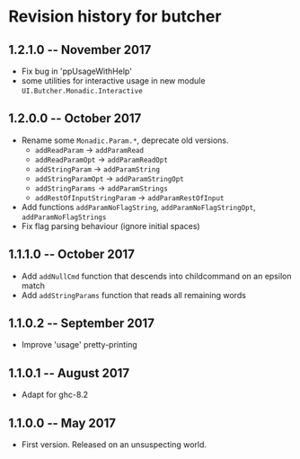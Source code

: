 # Revision history for butcher

## 1.2.1.0  -- November 2017

* Fix bug in 'ppUsageWithHelp'
* some utilities for interactive usage in new module
  `UI.Butcher.Monadic.Interactive`

## 1.2.0.0  -- October 2017

* Rename some `Monadic.Param.*`, deprecate old versions.
    - `addReadParam` -> `addParamRead`
    - `addReadParamOpt` -> `addParamReadOpt`
    - `addStringParam` -> `addParamString`
    - `addStringParamOpt` -> `addParamStringOpt`
    - `addStringParams` -> `addParamStrings`
    - `addRestOfInputStringParam` -> `addParamRestOfInput`
* Add functions `addParamNoFlagString`, `addParamNoFlagStringOpt`,
  `addParamNoFlagStrings`
* Fix flag parsing behaviour (ignore initial spaces)

## 1.1.1.0  -- October 2017

* Add `addNullCmd` function that descends into childcommand on an epsilon match
* Add `addStringParams` function that reads all remaining words

## 1.1.0.2  -- September 2017

* Improve 'usage' pretty-printing

## 1.1.0.1  -- August 2017

* Adapt for ghc-8.2

## 1.1.0.0  -- May 2017

* First version. Released on an unsuspecting world.
